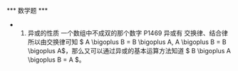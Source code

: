 *** 数学题 ***

* 1. 异或的性质
    一个数组中不成双的那个数字 P1469
    异或有 交换律、结合律  所以由交换律可知 $ A \bigoplus B = B \bigoplus A, A \bigoplus B = B \bigoplus A$，那么又可以通过异或的基本运算方法知道 $ B \bigoplus A \bigoplus B = A $。